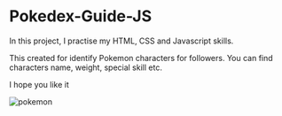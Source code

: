 # Pokedex-Guide-JS

In this project, I practise my HTML, CSS and Javascript skills.

This created for identify Pokemon characters for followers. You can find characters name, weight, special skill etc.

I hope you like it


![pokemon](https://github.com/evliyademiray/Pokedex-Guide-JS/assets/139562305/dbf2b0e5-8910-4353-8b36-3daf47d28eb5)
